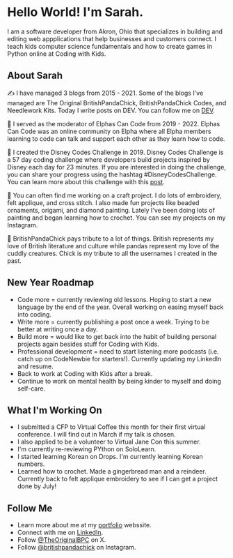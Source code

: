 # Hello World! I'm Sarah.
I am a software developer from Akron, Ohio that specializes in building and editing web appplications that help businesses and customers connect. I teach kids computer science fundamentals and how to create games in Python online at Coding with Kids.

## About Sarah 
✍️ I have managed 3 blogs from 2015 - 2021. Some of the blogs I've managed are The Original BritishPandaChick, BritishPandaChick Codes, and Needlework Kits. Today I write posts on DEV. You can follow me on [DEV](https://dev.to/theoriginalbpc).

💚 I served as the moderator of Elphas Can Code from 2019 - 2022. Elphas Can Code was an online community on Elpha where all Elpha members learning to code can talk and support each other as they learn how to code.

🏰 I created the Disney Codes Challenge in 2019. Disney Codes Challenge is a 57 day coding challenge where developers build projects inspired by Disney each day for 23 minutes. If you are interested in doing the challenge, you can share your progress using the hashtag #DisneyCodesChallenge. You can learn more about this challenge with this [post](https://dev.to/theoriginalbpc/everything-you-need-to-know-about-disney-codes-challenge-3ojb).

🧵 You can often find me working on a craft project. I do lots of embroidery, felt applique, and cross stitch. I also made fun projects like beaded ornaments, origami, and diamond painting. Lately I've been doing lots of painting and began learning how to crochet. You can see my projects on my Instagram.

🐼 BritishPandaChick pays tribute to a lot of things. British represents my love of British literature and culture while pandas represent my love of the cuddly creatures. Chick is my tribute to all the usernames I created in the past.

## New Year Roadmap
- Code more = currently reviewing old lessons. Hoping to start a new language by the end of the year. Overall working on easing myself back into coding.
- Write more = currently publishing a post once a week. Trying to be better at writing once a day.
- Build more = would like to get back into the habit of building personal projects again besides stuff for Coding with Kids.
- Professional development = need to start listening more podcasts (i.e. catch up on CodeNewbie for starters!). Currently updating my LinkedIn and resume.
- Back to work at Coding with Kids after a break.
- Continue to work on mental health by being kinder to myself and doing self-care. 

## What I'm Working On
- I submitted a CFP to Virtual Coffee this month for their first virtual conference. I will find out in March if my talk is chosen. 
- I also applied to be a volunteer to Virtual Jane Con this summer. 
- I'm currently re-reviewing PYthon on SoloLearn.
- I started learning Korean on Drops. I'm currently learning Korean numbers.
- Learned how to crochet. Made a gingerbread man and a reindeer. Currently back to felt applique embroidery to see if I can get a project done by July!

## Follow Me
* Learn more about me at my [portfolio](https://britishpandachick.github.io) webssite.
* Connect with me on [LinkedIn](https://www.linkedin.com/in/sarahbartleydye/).
* Follow [@TheOriginalBPC](https://twitter.com/TheOriginalBPC) on X.
* Follow [@britishpandachick](https://www.instagram.com/britishpandachick) on Instagram.